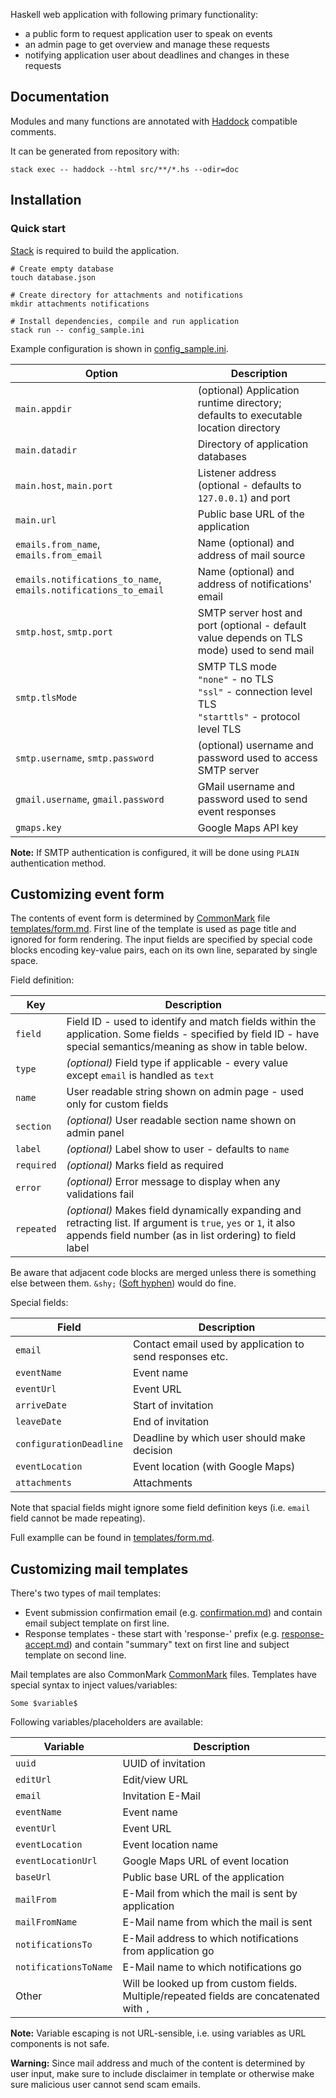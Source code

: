 Haskell web application with following primary functionality:

 * a public form to request application user to speak on events
 * an admin page to get overview and manage these requests
 * notifying application user about deadlines and changes in these requests

## Documentation

Modules and many functions are annotated with [Haddock](https://www.haskell.org/haddock/) compatible comments.

It can be generated from repository with:
```
stack exec -- haddock --html src/**/*.hs --odir=doc
```

## Installation

### Quick start

[Stack](https://docs.haskellstack.org/en/stable/README/) is required to build the application.

```
# Create empty database
touch database.json

# Create directory for attachments and notifications
mkdir attachments notifications

# Install dependencies, compile and run application
stack run -- config_sample.ini
```

Example configuration is shown in [config_sample.ini](config_sample.ini).

 | Option | Description |
 |--------|-------------|
 | `main.appdir` | (optional) Application runtime directory; defaults to executable location directory |
 | `main.datadir` | Directory of application databases |
 | `main.host`, `main.port` | Listener address (optional - defaults to `127.0.0.1`) and port |
 | `main.url` | Public base URL of the application |
 | `emails.from_name`, `emails.from_email` | Name (optional) and address of mail source |
 | `emails.notifications_to_name`, `emails.notifications_to_email` | Name (optional) and address of notifications' email |
 | `smtp.host`, `smtp.port` | SMTP server host and port (optional - default value depends on TLS mode) used to send mail |
 | `smtp.tlsMode` | SMTP TLS mode<br>`"none"` - no TLS<br>`"ssl"` - connection level TLS<br>`"starttls"` - protocol level TLS |
 | `smtp.username`, `smtp.password` | (optional) username and password used to access SMTP server |
 | `gmail.username`, `gmail.password` | GMail username and password used to send event responses |
 | `gmaps.key` | Google Maps API key |

**Note:** If SMTP authentication is configured, it will be done using `PLAIN` authentication method.

## Customizing event form

The contents of event form is determined by [CommonMark](https://commonmark.org/) file [templates/form.md](templates/form.md). First line of the template is used as page title and ignored for form rendering. The input fields are specified by special code blocks encoding key-value pairs, each on its own line, separated by single space.

Field definition:

 | Key | Description |
 |-----|-------------|
 | `field` | Field ID - used to identify and match fields within the application. Some fields - specified by field ID - have special semantics/meaning as show in table below. |
 | `type` | *(optional)* Field type if applicable - every value except `email` is handled as `text` |
 | `name` | User readable string shown on admin page - used only for custom fields |
 | `section` | *(optional)* User readable section name shown on admin panel |
 | `label` | *(optional)* Label show to user - defaults to `name` |
 | `required` | *(optional)* Marks field as required |
 | `error` | *(optional)* Error message to display when any validations fail |
 | `repeated` | *(optional)* Makes field dynamically expanding and retracting list. If argument is `true`, `yes` or `1`, it also appends field number (as in list ordering) to field label |

Be aware that adjacent code blocks are merged unless there is something else between them. `&shy;` ([Soft hyphen](https://en.wikipedia.org/wiki/Soft_hyphen)) would do fine.

Special fields:

 | Field | Description |
 |-------|-------------|
 | `email` | Contact email used by application to send responses etc. |
 | `eventName` | Event name |
 | `eventUrl` | Event URL |
 | `arriveDate` | Start of invitation |
 | `leaveDate` | End of invitation |
 | `configurationDeadline` | Deadline by which user should make decision |
 | `eventLocation` | Event location (with Google Maps) |
 | `attachments` | Attachments |

Note that spacial fields might ignore some field definition keys (i.e. `email` field cannot be made repeating).

Full examplle can be found in [templates/form.md](templates/form.md).

## Customizing mail templates

There's two types of mail templates:
 - Event submission confirmation email (e.g. [confirmation.md](templates/confirmation.md)) and contain email subject template on first line.
 - Response templates - these start with 'response-' prefix (e.g. [response-accept.md](templates/response-accept.md)) and contain "summary" text on first line and subject template on second line.

Mail templates are also CommonMark [CommonMark](https://commonmark.org/) files. Templates have special syntax to inject values/variables:

```
Some $variable$
```

Following variables/placeholders are available:

 | Variable | Description |
 |----------|-------------|
 | `uuid` | UUID of invitation |
 | `editUrl` | Edit/view URL |
 | `email` | Invitation E-Mail |
 | `eventName` | Event name |
 | `eventUrl` | Event URL |
 | `eventLocation` | Event location name |
 | `eventLocationUrl` | Google Maps URL of event location |
 | `baseUrl` | Public base URL of the application |
 | `mailFrom` | E-Mail from which the mail is sent by application |
 | `mailFromName` | E-Mail name from which the mail is sent |
 | `notificationsTo` | E-Mail address to which notifications from application go |
 | `notificationsToName` | E-Mail name to which notifications go |
 | Other | Will be looked up from custom fields. Multiple/repeated fields are concatenated with `, ` |

**Note:** Variable escaping is not URL-sensible, i.e. using variables as URL components is not safe.

**Warning:** Since mail address and much of the content is determined by user input, make sure to include disclaimer in template or otherwise make sure malicious user cannot send scam emails.

